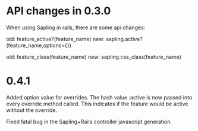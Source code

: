 API changes in 0.3.0
====================

When using Sapling in rails, there are some api changes:

  old: feature_active?(feature_name)
  new: sapling.active?(feature_name,options={})

  old: feature_class(feature_name)
  new: sapling.css_class(feature_name)

0.4.1
=====

Added option value for overrides. The hash value :active is now passed into
every override method called. This indicates if the feature would be active
without the override.

Fixed fatal bug in the Sapling+Rails controller javascript generation.
